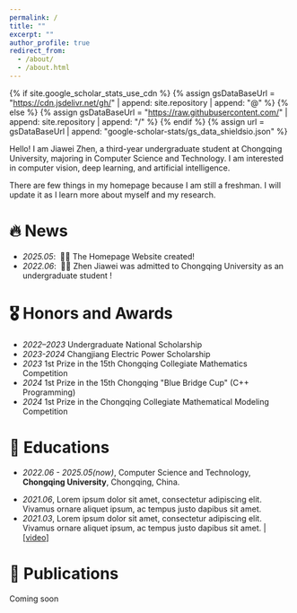 ```yaml
---
permalink: /
title: ""
excerpt: ""
author_profile: true
redirect_from: 
  - /about/
  - /about.html
---
```


{% if site.google_scholar_stats_use_cdn %}
{% assign gsDataBaseUrl = "https://cdn.jsdelivr.net/gh/" | append: site.repository | append: "@" %}
{% else %}
{% assign gsDataBaseUrl = "https://raw.githubusercontent.com/" | append: site.repository | append: "/" %}
{% endif %}
{% assign url = gsDataBaseUrl | append: "google-scholar-stats/gs_data_shieldsio.json" %}

<span class='anchor' id='about-me'></span>

Hello! I am Jiawei Zhen, a third-year undergraduate student at Chongqing University, majoring in Computer Science and Technology. I am interested in computer vision, deep learning, and artificial intelligence. 

There are few things in my homepage because I am still a freshman. I will update it as I learn more about myself and my research.


# 🔥 News
- *2025.05*: &nbsp;🎉🎉 The Homepage Website created!
- *2022.06*: &nbsp;🎉🎉 Zhen Jiawei was admitted to Chongqing University as an undergraduate student !


# 🎖 Honors and Awards
 - *2022–2023* Undergraduate National Scholarship
 - *2023-2024* Changjiang Electric Power Scholarship
 - *2023* 1st Prize in the 15th Chongqing Collegiate Mathematics Competition
 - *2024* 1st Prize in the 15th Chongqing "Blue Bridge Cup" (C++ Programming)
 - *2024* 1st Prize in the Chongqing Collegiate Mathematical Modeling Competition
<!-- - *2021.10* Lorem ipsum dolor sit amet, consectetur adipiscing elit. Vivamus ornare aliquet ipsum, ac tempus justo dapibus sit amet. 
- *2021.09* Lorem ipsum dolor sit amet, consectetur adipiscing elit. Vivamus ornare aliquet ipsum, ac tempus justo dapibus sit amet.  -->

# 📖 Educations
- *2022.06 - 2025.05(now)*, Computer Science and Technology, **Chongqing University**, Chongqing, China.

<!-- # 💬 Invited Talks -->
- *2021.06*, Lorem ipsum dolor sit amet, consectetur adipiscing elit. Vivamus ornare aliquet ipsum, ac tempus justo dapibus sit amet. 
- *2021.03*, Lorem ipsum dolor sit amet, consectetur adipiscing elit. Vivamus ornare aliquet ipsum, ac tempus justo dapibus sit amet.  \| [\[video\]](https://github.com/)

<!-- # 💻 Internships -->
<!-- - *2019.05 - 2020.02*, [Lorem](https://github.com/), China. -->

# 📝 Publications 

<!-- <div class='paper-box'><div class='paper-box-image'><div><div class="badge">CVPR 2016</div><img src='images/500x300.png' alt="sym" width="100%"></div></div>
<div class='paper-box-text' markdown="1">

[Deep Residual Learning for Image Recognition](https://openaccess.thecvf.com/content_cvpr_2016/papers/He_Deep_Residual_Learning_CVPR_2016_paper.pdf)

**Kaiming He**, Xiangyu Zhang, Shaoqing Ren, Jian Sun

[**Project**](https://scholar.google.com/citations?view_op=view_citation&hl=zh-CN&user=DhtAFkwAAAAJ&citation_for_view=DhtAFkwAAAAJ:ALROH1vI_8AC) <strong><span class='show_paper_citations' data='DhtAFkwAAAAJ:ALROH1vI_8AC'></span></strong>
- Lorem ipsum dolor sit amet, consectetur adipiscing elit. Vivamus ornare aliquet ipsum, ac tempus justo dapibus sit amet. 
</div>
</div>

- [Lorem ipsum dolor sit amet, consectetur adipiscing elit. Vivamus ornare aliquet ipsum, ac tempus justo dapibus sit amet](https://github.com), A, B, C, **CVPR 2020** -->

Coming soon